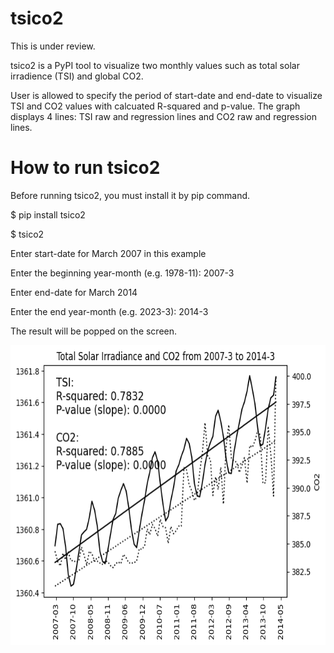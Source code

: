 # tsico2
This is under review.

tsico2 is a PyPI tool to visualize two monthly values such as total solar irradience (TSI) and global CO2.

User is allowed to specify the period of start-date and end-date to visualize TSI and CO2 values with calcuated R-squared and p-value. The graph displays 4 lines: TSI raw and regression lines and CO2 raw and regression lines.

# How to run tsico2

Before running tsico2, you must install it by pip command.

$ pip install tsico2

$ tsico2

Enter start-date for March 2007 in this example

Enter the beginning year-month (e.g. 1978-11): 2007-3

Enter end-date for March 2014

Enter the end year-month (e.g. 2023-3): 2014-3

The result will be popped on the screen.

<img src="https://github.com/ytakefuji/tsico2/blob/main/2007-3-2014-3.png" width=640 height=480>

